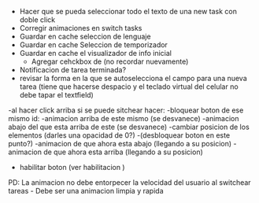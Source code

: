 - Hacer que se pueda seleccionar todo el texto de una new task con doble click
- Corregir animaciones en switch tasks
- Guardar en cache seleccion de lenguaje
- Guardar en cache Seleccion de temporizador
- Guardar en cache el visualizador de info inicial
  - Agregar cehckbox de (no recordar nuevamente)
- Notificacion de tarea terminada?
- revisar la forma en la que se autoselecciona el campo para una nueva tarea (tiene que hacerse despacio y el teclado virtual del celular no debe tapar el textfield)




-al hacer click arriba si se puede sitchear hacer:
  -bloquear boton de ese mismo id:
  -animacion arriba de este mismo (se desvanece)
  -animacion abajo del que esta arriba de este (se desvanece)
  -cambiar posicion de los elementos
  (darles una opacidad de 0?)
  -(desbloquear boton en este punto?)
  -animacion de que ahora esta abajo (llegando a su posicion)
  -animacion de que ahora esta arriba (llegando a su posicion)
  - habilitar boton (ver habilitacion )

  PD: La animacion no debe entorpecer la velocidad del usuario al switchear tareas
    - Debe ser una animacion limpia y rapida

